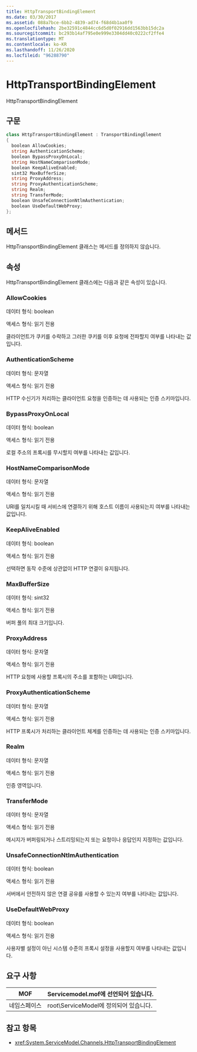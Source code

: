 ```yaml
---
title: HttpTransportBindingElement
ms.date: 03/30/2017
ms.assetid: 088a7bce-6bb2-4839-ad74-f68d4b1aa0f9
ms.openlocfilehash: 2be32591c4844cc6d5d0f02916dd1563bb15dc2a
ms.sourcegitcommit: bc293b14af795e0e999e3304dd40c0222cf2ffe4
ms.translationtype: MT
ms.contentlocale: ko-KR
ms.lasthandoff: 11/26/2020
ms.locfileid: "96288790"
---
```

# <a name="httptransportbindingelement"></a>HttpTransportBindingElement

HttpTransportBindingElement  
  
## <a name="syntax"></a>구문  
  
```csharp
class HttpTransportBindingElement : TransportBindingElement  
{  
  boolean AllowCookies;  
  string AuthenticationScheme;  
  boolean BypassProxyOnLocal;  
  string HostNameComparisonMode;  
  boolean KeepAliveEnabled;  
  sint32 MaxBufferSize;  
  string ProxyAddress;  
  string ProxyAuthenticationScheme;  
  string Realm;  
  string TransferMode;  
  boolean UnsafeConnectionNtlmAuthentication;  
  boolean UseDefaultWebProxy;  
};  
```  
  
## <a name="methods"></a>메서드  

 HttpTransportBindingElement 클래스는 메서드를 정의하지 않습니다.  
  
## <a name="properties"></a>속성  

 HttpTransportBindingElement 클래스에는 다음과 같은 속성이 있습니다.  
  
### <a name="allowcookies"></a>AllowCookies  

 데이터 형식: boolean  
  
 액세스 형식: 읽기 전용  
  
 클라이언트가 쿠키를 수락하고 그러한 쿠키를 이후 요청에 전파할지 여부를 나타내는 값입니다.  
  
### <a name="authenticationscheme"></a>AuthenticationScheme  

 데이터 형식: 문자열  
  
 액세스 형식: 읽기 전용  
  
 HTTP 수신기가 처리하는 클라이언트 요청을 인증하는 데 사용되는 인증 스키마입니다.  
  
### <a name="bypassproxyonlocal"></a>BypassProxyOnLocal  

 데이터 형식: boolean  
  
 액세스 형식: 읽기 전용  
  
 로컬 주소의 프록시를 무시할지 여부를 나타내는 값입니다.  
  
### <a name="hostnamecomparisonmode"></a>HostNameComparisonMode  

 데이터 형식: 문자열  
  
 액세스 형식: 읽기 전용  
  
 URI를 일치시킬 때 서비스에 연결하기 위해 호스트 이름이 사용되는지 여부를 나타내는 값입니다.  
  
### <a name="keepaliveenabled"></a>KeepAliveEnabled  

 데이터 형식: boolean  
  
 액세스 형식: 읽기 전용  
  
 선택하면 동작 수준에 상관없이 HTTP 연결이 유지됩니다.  
  
### <a name="maxbuffersize"></a>MaxBufferSize  

 데이터 형식: sint32  
  
 액세스 형식: 읽기 전용  
  
 버퍼 풀의 최대 크기입니다.  
  
### <a name="proxyaddress"></a>ProxyAddress  

 데이터 형식: 문자열  
  
 액세스 형식: 읽기 전용  
  
 HTTP 요청에 사용할 프록시의 주소를 포함하는 URI입니다.  
  
### <a name="proxyauthenticationscheme"></a>ProxyAuthenticationScheme  

 데이터 형식: 문자열  
  
 액세스 형식: 읽기 전용  
  
 HTTP 프록시가 처리하는 클라이언트 체계를 인증하는 데 사용되는 인증 스키마입니다.  
  
### <a name="realm"></a>Realm  

 데이터 형식: 문자열  
  
 액세스 형식: 읽기 전용  
  
 인증 영역입니다.  
  
### <a name="transfermode"></a>TransferMode  

 데이터 형식: 문자열  
  
 액세스 형식: 읽기 전용  
  
 메시지가 버퍼링되거나 스트리밍되는지 또는 요청이나 응답인지 지정하는 값입니다.  
  
### <a name="unsafeconnectionntlmauthentication"></a>UnsafeConnectionNtlmAuthentication  

 데이터 형식: boolean  
  
 액세스 형식: 읽기 전용  
  
 서버에서 안전하지 않은 연결 공유를 사용할 수 있는지 여부를 나타내는 값입니다.  
  
### <a name="usedefaultwebproxy"></a>UseDefaultWebProxy  

 데이터 형식: boolean  
  
 액세스 형식: 읽기 전용  
  
 사용자별 설정이 아닌 시스템 수준의 프록시 설정을 사용할지 여부를 나타내는 값입니다.  
  
## <a name="requirements"></a>요구 사항  
  
|MOF|Servicemodel.mof에 선언되어 있습니다.|  
|---------|-----------------------------------|  
|네임스페이스|root\ServiceModel에 정의되어 있습니다.|  
  
## <a name="see-also"></a>참고 항목

- <xref:System.ServiceModel.Channels.HttpTransportBindingElement>
